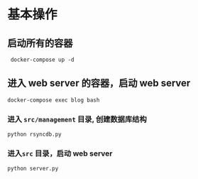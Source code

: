 # 基本操作

## 启动所有的容器

```
 docker-compose up -d
```

## 进入 web server 的容器，启动 web server

```
docker-compose exec blog bash
```

### 进入 `src/management` 目录, 创建数据库结构

```
python rsyncdb.py
```
### 进入`src` 目录，启动 web server

```
python server.py
```
